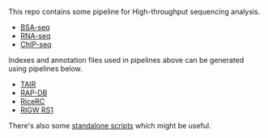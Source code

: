 
This repo contains some pipeline for High-throughput sequencing analysis.

- [BSA-seq](./bsaseq/README.md)
- [RNA-seq](./rnaseq/README.md)
- [ChIP-seq](./chipseq/README.md)

Indexes and annotation files used in pipelines above can be generated using pipelines below.

- [TAIR](./index/at/tair/README.md)
- [RAP-DB](./index/os/rap-db/README.md)
- [RiceRC](./index/os/ricerc/README.md)
- [RIGW RS1](./index/os/rigw-rs1/README.md)

There's also some [standalone scripts](./misc/README.md) which might be useful.

